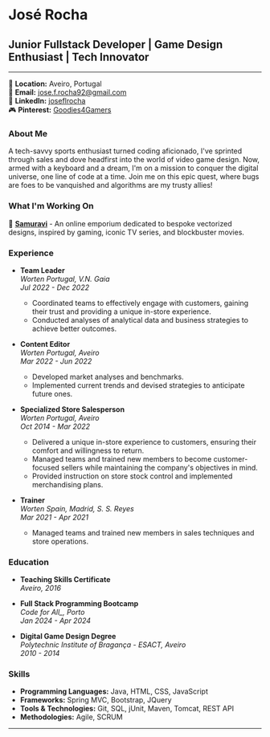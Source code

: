 # José Rocha

## Junior Fullstack Developer | Game Design Enthusiast | Tech Innovator

---

📍 **Location:** Aveiro, Portugal  
📧 **Email:** [jose.f.rocha92@gmail.com](mailto:jose.f.rocha92@gmail.com)  
🔗 **LinkedIn:** [joseflrocha](https://www.linkedin.com/in/joseflrocha)  
🎮 **Pinterest:** [Goodies4Gamers](https://pinterest.pt/Goodies4Gamers)

### About Me

A tech-savvy sports enthusiast turned coding aficionado, I've sprinted through sales and dove headfirst into the world of video game design. Now, armed with a keyboard and a dream, I'm on a mission to conquer the digital universe, one line of code at a time. Join me on this epic quest, where bugs are foes to be vanquished and algorithms are my trusty allies!

### What I'm Working On

🚀 **[Samuravi](https://github.com/ShootiePT)** - An online emporium dedicated to bespoke vectorized designs, inspired by gaming, iconic TV series, and blockbuster movies.

### Experience

- **Team Leader**  
  *Worten Portugal, V.N. Gaia*  
  *Jul 2022 - Dec 2022*  
  - Coordinated teams to effectively engage with customers, gaining their trust and providing a unique in-store experience.
  - Conducted analyses of analytical data and business strategies to achieve better outcomes.

- **Content Editor**  
  *Worten Portugal, Aveiro*  
  *Mar 2022 - Jun 2022*  
  - Developed market analyses and benchmarks.
  - Implemented current trends and devised strategies to anticipate future ones.

- **Specialized Store Salesperson**  
  *Worten Portugal, Aveiro*  
  *Oct 2014 - Mar 2022*  
  - Delivered a unique in-store experience to customers, ensuring their comfort and willingness to return.
  - Managed teams and trained new members to become customer-focused sellers while maintaining the company's objectives in mind.
  - Provided instruction on store stock control and implemented merchandising plans.

- **Trainer**  
  *Worten Spain, Madrid, S. S. Reyes*  
  *Mar 2021 - Apr 2021*  
  - Managed teams and trained new members in sales techniques and store operations.

### Education

- **Teaching Skills Certificate**  
  *Aveiro, 2016*

- **Full Stack Programming Bootcamp**  
  *Code for All_, Porto*  
  *Jan 2024 - Apr 2024*

- **Digital Game Design Degree**  
  *Polytechnic Institute of Bragança - ESACT, Aveiro*  
  *2010 - 2014*

### Skills

- **Programming Languages:** Java, HTML, CSS, JavaScript
- **Frameworks:** Spring MVC, Bootstrap, JQuery
- **Tools & Technologies:** Git, SQL, jUnit, Maven, Tomcat, REST API
- **Methodologies:** Agile, SCRUM

---
